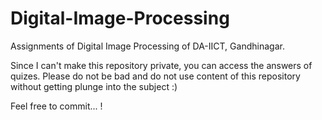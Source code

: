 # Digital-Image-Processing
Assignments of Digital Image Processing of DA-IICT, Gandhinagar.

Since I can't make this repository private, you can access the answers of quizes. Please do not be bad and do not use content of this repository without getting plunge into the subject :)

Feel free to commit... !
